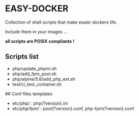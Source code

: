# EASY-DOCKER

Collection of shell scripts that make esaier dockers life.

Include them in your images ...

**all scripts are POSIX compliants !**

## Scripts list

- php/update_phpini.sh
- php/add_fpm_pool.sh
- php/alpine/5.6/add_php_ext.sh
- test/ci_test_container.sh

## Conf files templates

- etc/php/ : php{?version}.ini
- etc/php/fpm/ : pool{?version}.conf, php-fpm{?version}.conf


